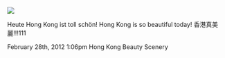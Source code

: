 ![](../../media/18424580498.jpg)

Heute Hong Kong ist toll schön! Hong Kong is so beautiful today! 香港真美麗!!!111

February 28th, 2012 1:06pm  Hong Kong Beauty Scenery

